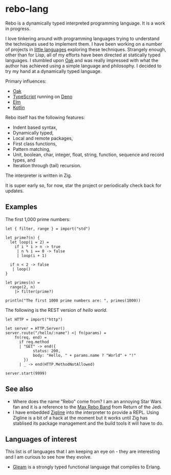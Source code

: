 # rebo-lang

Rebo is a dynamically typed interpreted programming language. It is a work in progress.

I love tinkering around with programming languages trying to understand the techniques used to implement them.  I have been working on a number of projects in [little languages](https://github.com/littlelanguages) exploring these techniques.  Strangely enough, other than for Lisp, all of my efforts have been directed at statically typed languages.  I stumbled upon [Oak](https://oaklang.org) and was really impressed with what the author has achieved using a simple language and philosophy.  I decided to try my hand at a dynamically typed language.

Primary influences:

- [Oak](https://oaklang.org)
- [TypeScript](https://www.typescriptlang.org) running on [Deno](https://deno.com)
- [Elm](https://elm-lang.org)
- [Kotlin](https://kotlinlang.org)

Rebo itself has the following features:

- Indent based syntax,
- Dynamically typed,
- Local and remote packages,
- First class functions,
- Pattern matching,
- Unit, boolean, char, integer, float, string, function, sequence and record types, and
- Iteration through (tail) recursion.

The interpreter is written in Zig.

It is super early so, for now, star the project or periodically check back for updates.

## Examples

The first 1,000 prime numbers:

```
let { filter, range } = import("std")

let prime?(n) {
  let loop(i = 2) =
    if i * i > n -> true
     | n % i == 0 -> false
     | loop(i + 1)

  if n < 2 -> false
   | loop()
}

let primes(n) =
  range(2, n)
    |> filter(prime?)

println("The first 1000 prime numbers are: ", primes(1000))
```

The following is the REST version of *hello world*.

```
let HTTP = import("http")

let server = HTTP.Server()
server.route("/hello/:name") <| fn(params) =
    fn(req, end) =
      if req.method
      | "GET" -> end({
            status: 200,
            body: "Hello, " + params.name ? "World" + "!"
        })
      | _ -> end(HTTP.MethodNotAllowed)

server.start(9999)
```

## See also

- Where does the name "Rebo" come from?  I am an annoying Star Wars fan and it is a reference to the [Max Rebo Band](https://starwars.fandom.com/wiki/Max_Rebo_Band) from Return of the Jedi.
- I have embedded [Zigline](https://github.com/alimpfard/zigline) into the interpreter to provide a REPL.  Using Zigline is a bit of a hack at the moment but it works until Zig has stablised its package management and the build tools it will have to do.

## Languages of interest

This list is of languages that I am keeping an eye on - they are interesting and I am curious to see how they evolve.

- [Gleam](https://gleam.run) is a strongly typed functional language that compiles to Erlang.

